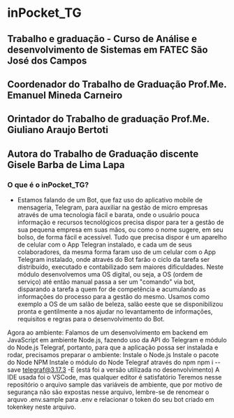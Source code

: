 # inPocket_TG
## Trabalho e graduação - Curso de Análise e desenvolvimento de Sistemas em FATEC São José dos Campos 
## Coordenador do Trabalho de Graduação Prof.Me. Emanuel Mineda Carneiro
## Orintador do Trabalho de graduação Prof.Me. Giuliano Araujo Bertoti
## Autora do Trabalho de Graduação discente Gisele Barba de Lima Lapa 

### O que é o inPocket_TG?
- Estamos falando de um Bot, que faz uso do aplicativo mobile de mensageria, Telegram, para auxiliar na gestão de micro empresas através de uma tecnologia fácil e barata, onde o usuário pouca informação e recursos tecnológicos precisa dispor para ter a gestão de sua pequena empresa em suas mãos, ou como o nome sugere, em seu bolso, de forma fácil e acessível. Tudo que precisa dispor é um aparelho de celular com o App Telegran instalado, e cada um de seus colaboradores, da mesma forma faram uso de um celular com o App Telegram instalado, onde através do Bot farão o ciclo da tarefa ser distribuído, executado e contabilizado sem maiores dificuldades.
Neste módulo desenvolvemos uma OS digital, ou seja, a OS (ordem de serviço) até então manual passa a ser um "comando" via bot, disparando a tarefa a quem for de competência e acumulando as informações do processo para a gestão do mesmo. 
Usamos como exemplo a OS de um salão de beleza, salão eeste que se disponibilizou pronta e gentilmente a nos ajudar no levantamento de informações, requisitos e regras para o desenvolvimento do Bot.

Agora ao ambiente:
Falamos de um desenvolvimento em backend em JavaScript em ambiente Node.js, fazendo uso da API do Telegram e módulo do Node.js Telegraf,
portanto, para que a aplicação possa ser instalada e rodar, precisamos preparar o ambiente:
Instale o Node.js
Instale o pacote do Node NPM
Instale o módulo do Node Telegraf através do npm
  npm i --save telegraf@3.17.3 -E (está foi a versão utilizada no desenvolvimento)
A IDE usada foi o VSCode, mas qualquer editor é satisfatório
Teremos nesse repositório o arquivo sample das variáveis de ambiente, que por motivo de segurança não são expostas nesse arquivo, lembre-se de renomear o arquvo .env.sample para .env e relacionar o token do seu bot criado em tokenkey neste arquivo.


